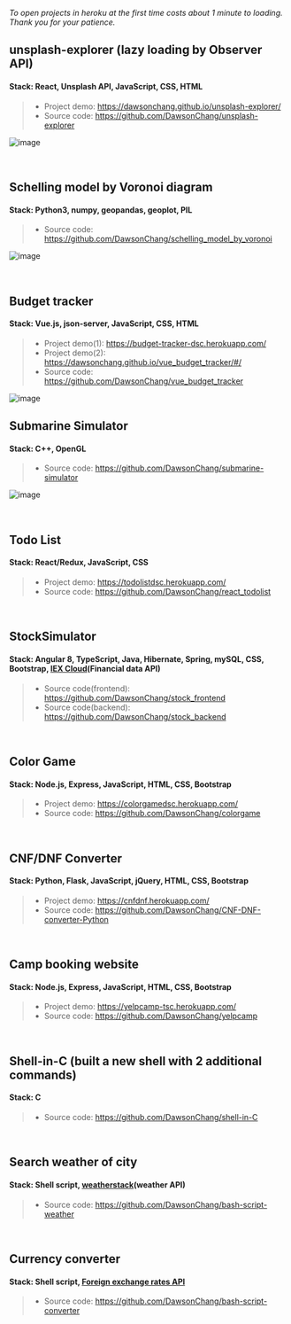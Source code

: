 *To open projects in heroku at the first time costs about 1 minute to loading. Thank you for your patience.*

## unsplash-explorer (lazy loading by Observer API)
#### Stack: React, Unsplash API, JavaScript, CSS, HTML
> - Project demo: https://dawsonchang.github.io/unsplash-explorer/ <br />
> - Source code: https://github.com/DawsonChang/unsplash-explorer <br />

![image](https://github.com/DawsonChang/project/blob/master/unsplash-explorer.gif)

<br />

## Schelling model by Voronoi diagram
#### Stack: Python3, numpy, geopandas, geoplot, PIL
> - Source code: https://github.com/DawsonChang/schelling_model_by_voronoi

![image](https://github.com/DawsonChang/project/blob/master/vo-4.gif)

<br />

## Budget tracker
#### Stack: Vue.js, json-server, JavaScript, CSS, HTML
> - Project demo(1): https://budget-tracker-dsc.herokuapp.com/ <br />
> - Project demo(2): https://dawsonchang.github.io/vue_budget_tracker/#/ <br />
> - Source code: https://github.com/DawsonChang/vue_budget_tracker <br />

![image](https://github.com/DawsonChang/project/blob/master/vue_budget_tracker2.gif)
<br />

## Submarine Simulator
#### Stack: C++, OpenGL
> - Source code: https://github.com/DawsonChang/submarine-simulator

![image](https://github.com/DawsonChang/project/blob/master/cg-3.gif)

<br />

## Todo List
#### Stack: React/Redux, JavaScript, CSS
> - Project demo: https://todolistdsc.herokuapp.com/ <br />
> - Source code: https://github.com/DawsonChang/react_todolist

<br />

## StockSimulator
#### Stack: Angular 8, TypeScript, Java, Hibernate, Spring, mySQL, CSS, Bootstrap, [IEX Cloud](https://iexcloud.io/)(Financial data API)
> - Source code(frontend): https://github.com/DawsonChang/stock_frontend <br />
> - Source code(backend): https://github.com/DawsonChang/stock_backend

<br />

## Color Game
#### Stack: Node.js, Express, JavaScript, HTML, CSS, Bootstrap
> - Project demo: https://colorgamedsc.herokuapp.com/ <br />
> - Source code: https://github.com/DawsonChang/colorgame

<br />

## CNF/DNF Converter
#### Stack: Python, Flask, JavaScript, jQuery, HTML, CSS, Bootstrap
> - Project demo: https://cnfdnf.herokuapp.com/ <br />
> - Source code: https://github.com/DawsonChang/CNF-DNF-converter-Python

<br />

## Camp booking website
#### Stack: Node.js, Express, JavaScript, HTML, CSS, Bootstrap
> - Project demo: https://yelpcamp-tsc.herokuapp.com/ <br />
> - Source code: https://github.com/DawsonChang/yelpcamp

<br />

## Shell-in-C (built a new shell with 2 additional commands)
#### Stack: C
> - Source code: https://github.com/DawsonChang/shell-in-C

<br />

## Search weather of city
#### Stack: Shell script, [weatherstack](https://weatherstack.com/)(weather API)
> - Source code: https://github.com/DawsonChang/bash-script-weather

<br />

## Currency converter
#### Stack: Shell script, [Foreign exchange rates API](https://exchangeratesapi.io/)
> - Source code: https://github.com/DawsonChang/bash-script-converter

